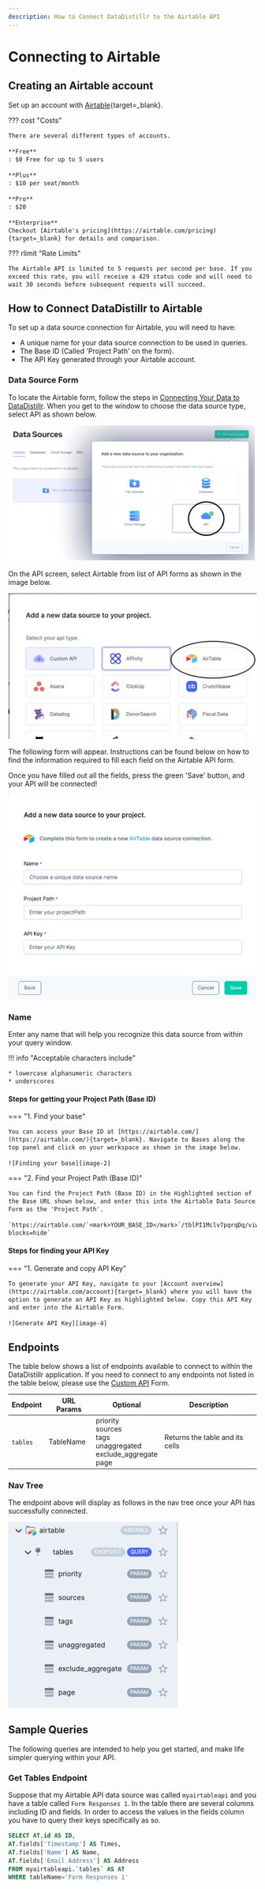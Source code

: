 ```yaml
---
description: How to Connect DataDistillr to the Airtable API
---
```


# Connecting to Airtable

## Creating an Airtable account
Set up an account with [Airtable](https://www.airtable.com/){target=_blank}.

??? cost "Costs" 

    There are several different types of accounts. 
    
    **Free**
    : $0 Free for up to 5 users
    
    **Plus**
    : $10 per seat/month
    
    **Pro**
    : $20
    
    **Enterprise**
    Checkout [Airtable's pricing](https://airtable.com/pricing){target=_blank} for details and comparison.


??? rlimit "Rate Limits"  

    The Airtable API is limited to 5 requests per second per base. If you exceed this rate, you will receive a 429 status code and will need to wait 30 seconds before subsequent requests will succeed.

## How to Connect DataDistillr to Airtable
To set up a data source connection for Airtable, you will need to have:

- A unique name for your data source connection to be used in queries.
- The Base ID (Called 'Project Path' on the form).
- The API Key generated through your Airtable account.



### Data Source Form

To locate the Airtable form, follow the steps in [Connecting Your Data to DataDistillr](../../). When you get to the window to choose the data source type, select API as shown below.&#x20;

![Select API from the available choices][image-5]

On the API screen, select Airtable from list of API forms as shown in the image below.

![Select Airtable API from available choices][image-6]

The following form will appear. Instructions can be found below on how to find the information required to fill each field on the Airtable API form.

Once you have filled out all the fields, press the green 'Save' button, and your API will be connected!

![Airtable Form][image-1]

### Name

Enter any name that will help you recognize this data source from within your query window. &#x20;

!!! info "Acceptable characters include"

    * lowercase alphanumeric characters
    * underscores
#### Steps for getting your Project Path (Base ID)

=== "1. Find your base"

    You can access your Base ID at [https://airtable.com/](https://airtable.com/){target=_blank}. Navigate to Bases along the top panel and click on your workspace as shown in the image below.
    
    ![Finding your base][image-2]
    
=== "2. Find your Project Path (Base ID)"

    You can find the Project Path (Base ID) in the Highlighted section of the Base URL shown below, and enter this into the Airtable Data Source Form as the 'Project Path'.
    
    `https://airtable.com/`<mark>YOUR_BASE_ID</mark>`/tblPI1Mclv7pqrqDq/viwCAMdqRwJpFOlxl?blocks=hide`

#### Steps for finding your API Key

=== "1. Generate and copy API Key"

    To generate your API Key, navigate to your [Account overview](https://airtable.com/account){target=_blank} where you will have the option to generate an API Key as highlighted below. Copy this API Key and enter into the Airtable Form.

    ![Generate API Key][image-4]


## Endpoints

The table below shows a list of endpoints available to connect to within the DataDistillr application. If you need to connect to any endpoints not listed in the table below, please use the [Custom API](custom-apis.md) Form.

| Endpoint | URL Params | Optional                                                                 | Description                     |
|----------| ---------- |--------------------------------------------------------------------------|---------------------------------|
| `tables`   | TableName  | priority<br>sources<br>tags<br>unaggregated<br>exclude_aggregate<br>page | Returns the table and its cells |


### Nav Tree

The endpoint above will display as follows in the nav tree once your API has successfully connected.

![Airtable Endpoints][image-3]

## Sample Queries

The following queries are intended to help you get started, and make life simpler querying within your API.

### Get Tables Endpoint

Suppose that my Airtable API data source was called `myairtableapi` and you have a table called `Form Responses 1`. In the table there are several columns including ID and fields. In order to access the values in the fields column you have to query their keys specifically as so.


```sql
SELECT AT.id AS ID,
AT.fields['Timestamp'] AS Times,
AT.fields['Name'] AS Name,
AT.fields['Email Address'] AS Address
FROM myairtableapi.`tables` AS AT
WHERE tableName='Form Responses 1'
```

[image-1]: ../../img/api/airtable/airtable-form.png
[image-2]: ../../img/api/airtable/airtable-base.png
[image-3]: ../../img/api/airtable/airtable-endpoint.png
[image-4]: ../../img/api/airtable/airtable-generate-api.png
[image-5]: ../../img/api/data-source-wizard-api-light.png
[image-6]: ../../img/api/airtable/select-Airtable-API.png
